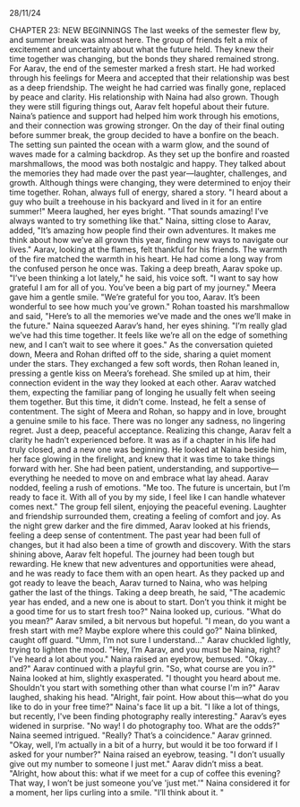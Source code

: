 28/11/24

CHAPTER 23: NEW BEGINNINGS
The last weeks of the semester flew by, and summer break was almost here. The group of friends felt a mix of excitement and uncertainty about what the future held. They knew their time together was changing, but the bonds they shared remained strong.
For Aarav, the end of the semester marked a fresh start. He had worked through his feelings for Meera and accepted that their relationship was best as a deep friendship. The weight he had carried was finally gone, replaced by peace and clarity.
His relationship with Naina had also grown. Though they were still figuring things out, Aarav felt hopeful about their future. Naina’s patience and support had helped him work through his emotions, and their connection was growing stronger.
On the day of their final outing before summer break, the group decided to have a bonfire on the beach. The setting sun painted the ocean with a warm glow, and the sound of waves made for a calming backdrop.
As they set up the bonfire and roasted marshmallows, the mood was both nostalgic and happy. They talked about the memories they had made over the past year—laughter, challenges, and growth. Although things were changing, they were determined to enjoy their time together.
Rohan, always full of energy, shared a story. "I heard about a guy who built a treehouse in his backyard and lived in it for an entire summer!"
Meera laughed, her eyes bright. "That sounds amazing! I’ve always wanted to try something like that." Naina, sitting close to Aarav, added, "It’s amazing how people find their own adventures. It makes me think about how we’ve all grown this year, finding new ways to navigate our lives."
Aarav, looking at the flames, felt thankful for his friends. The warmth of the fire matched the warmth in his heart. He had come a long way from the confused person he once was.
Taking a deep breath, Aarav spoke up. "I’ve been thinking a lot lately," he said, his voice soft. "I want to say how grateful I am for all of you. You’ve been a big part of my journey."
Meera gave him a gentle smile. "We’re grateful for you too, Aarav. It’s been wonderful to see how much you’ve grown."
Rohan toasted his marshmallow and said, "Here’s to all the memories we’ve made and the ones we’ll make in the future."
Naina squeezed Aarav’s hand, her eyes shining. "I’m really glad we’ve had this time together. It feels like we’re all on the edge of something new, and I can’t wait to see where it goes."
As the conversation quieted down, Meera and Rohan drifted off to the side, sharing a quiet moment under the stars. They exchanged a few soft words, then Rohan leaned in, pressing a gentle kiss on Meera’s forehead. She smiled up at him, their connection evident in the way they looked at each other.
Aarav watched them, expecting the familiar pang of longing he usually felt when seeing them together. But this time, it didn’t come. Instead, he felt a sense of contentment. The sight of Meera and Rohan, so happy and in love, brought a genuine smile to his face. There was no longer any sadness, no lingering regret. Just a deep, peaceful acceptance.
Realizing this change, Aarav felt a clarity he hadn’t experienced before. It was as if a chapter in his life had truly closed, and a new one was beginning. He looked at Naina beside him, her face glowing in the firelight, and knew that it was time to take things forward with her. She had been patient, understanding, and supportive—everything he needed to move on and embrace what lay ahead.
Aarav nodded, feeling a rush of emotions. "Me too. The future is uncertain, but I’m ready to face it. With all of you by my side, I feel like I can handle whatever comes next."
The group fell silent, enjoying the peaceful evening. Laughter and friendship surrounded them, creating a feeling of comfort and joy.
As the night grew darker and the fire dimmed, Aarav looked at his friends, feeling a deep sense of contentment. The past year had been full of changes, but it had also been a time of growth and discovery.
With the stars shining above, Aarav felt hopeful. The journey had been tough but rewarding. He knew that new adventures and opportunities were ahead, and he was ready to face them with an open heart.
As they packed up and got ready to leave the beach, Aarav turned to Naina, who was helping gather the last of the things. Taking a deep breath, he said, "The academic year has ended, and a new one is about to start. Don’t you think it might be a good time for us to start fresh too?"
Naina looked up, curious. "What do you mean?"
Aarav smiled, a bit nervous but hopeful. "I mean, do you want a fresh start with me? Maybe explore where this could go?"
Naina blinked, caught off guard. "Umm, I’m not sure I understand..."
Aarav chuckled lightly, trying to lighten the mood. "Hey, I’m Aarav, and you must be Naina, right? I've heard a lot about you."
Naina raised an eyebrow, bemused. "Okay... and?"
Aarav continued with a playful grin. "So, what course are you in?"
Naina looked at him, slightly exasperated. "I thought you heard about me. Shouldn't you start with something other than what course I'm in?"
Aarav laughed, shaking his head. "Alright, fair point. How about this—what do you like to do in your free time?"
Naina's face lit up a bit. "I like a lot of things, but recently, I've been finding photography really interesting."
Aarav’s eyes widened in surprise. "No way! I do photography too. What are the odds?"
Naina seemed intrigued. "Really? That’s a coincidence."
Aarav grinned. "Okay, well, I’m actually in a bit of a hurry, but would it be too forward if I asked for your number?"
Naina raised an eyebrow, teasing. "I don’t usually give out my number to someone I just met."
Aarav didn’t miss a beat. "Alright, how about this: what if we meet for a cup of coffee this evening? That way, I won’t be just someone you’ve 'just met.'"
Naina considered it for a moment, her lips curling into a smile. "I’ll think about it. "
